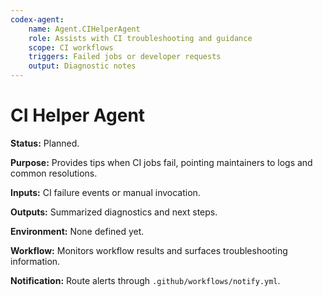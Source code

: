 ```yaml
---
codex-agent:
    name: Agent.CIHelperAgent
    role: Assists with CI troubleshooting and guidance
    scope: CI workflows
    triggers: Failed jobs or developer requests
    output: Diagnostic notes
---
```


# CI Helper Agent

**Status:** Planned.

**Purpose:** Provides tips when CI jobs fail, pointing maintainers to logs and common resolutions.

**Inputs:** CI failure events or manual invocation.

**Outputs:** Summarized diagnostics and next steps.

**Environment:** None defined yet.

**Workflow:** Monitors workflow results and surfaces troubleshooting information.

**Notification:** Route alerts through `.github/workflows/notify.yml`.
